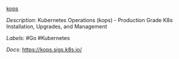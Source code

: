 [kops](https://github.com/kubernetes/kops)

*Description*: Kubernetes Operations (kops) - Production Grade K8s Installation, Upgrades, and Management

*Labels*: #Go #Kubernetes

*Docs*: https://kops.sigs.k8s.io/
